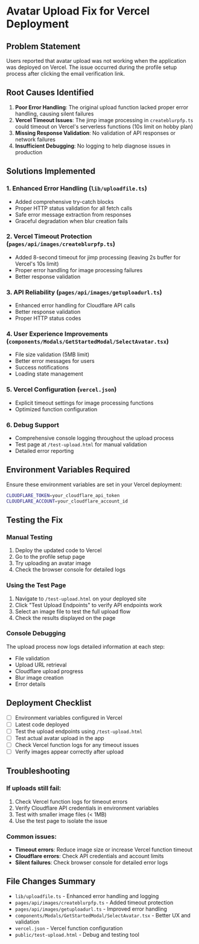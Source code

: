 # Avatar Upload Fix for Vercel Deployment

## Problem Statement
Users reported that avatar upload was not working when the application was deployed on Vercel. The issue occurred during the profile setup process after clicking the email verification link.

## Root Causes Identified

1. **Poor Error Handling**: The original upload function lacked proper error handling, causing silent failures
2. **Vercel Timeout Issues**: The jimp image processing in `createblurpfp.ts` could timeout on Vercel's serverless functions (10s limit on hobby plan)
3. **Missing Response Validation**: No validation of API responses or network failures
4. **Insufficient Debugging**: No logging to help diagnose issues in production

## Solutions Implemented

### 1. Enhanced Error Handling (`lib/uploadfile.ts`)
- Added comprehensive try-catch blocks
- Proper HTTP status validation for all fetch calls
- Safe error message extraction from responses
- Graceful degradation when blur creation fails

### 2. Vercel Timeout Protection (`pages/api/images/createblurpfp.ts`)
- Added 8-second timeout for jimp processing (leaving 2s buffer for Vercel's 10s limit)
- Proper error handling for image processing failures
- Better response validation

### 3. API Reliability (`pages/api/images/getuploadurl.ts`)
- Enhanced error handling for Cloudflare API calls
- Better response validation
- Proper HTTP status codes

### 4. User Experience Improvements (`components/Modals/GetStartedModal/SelectAvatar.tsx`)
- File size validation (5MB limit)
- Better error messages for users
- Success notifications
- Loading state management

### 5. Vercel Configuration (`vercel.json`)
- Explicit timeout settings for image processing functions
- Optimized function configuration

### 6. Debug Support
- Comprehensive console logging throughout the upload process
- Test page at `/test-upload.html` for manual validation
- Detailed error reporting

## Environment Variables Required

Ensure these environment variables are set in your Vercel deployment:

```bash
CLOUDFLARE_TOKEN=your_cloudflare_api_token
CLOUDFLARE_ACCOUNT=your_cloudflare_account_id
```

## Testing the Fix

### Manual Testing
1. Deploy the updated code to Vercel
2. Go to the profile setup page
3. Try uploading an avatar image
4. Check the browser console for detailed logs

### Using the Test Page
1. Navigate to `/test-upload.html` on your deployed site
2. Click "Test Upload Endpoints" to verify API endpoints work
3. Select an image file to test the full upload flow
4. Check the results displayed on the page

### Console Debugging
The upload process now logs detailed information at each step:
- File validation
- Upload URL retrieval
- Cloudflare upload progress
- Blur image creation
- Error details

## Deployment Checklist

- [ ] Environment variables configured in Vercel
- [ ] Latest code deployed
- [ ] Test the upload endpoints using `/test-upload.html`
- [ ] Test actual avatar upload in the app
- [ ] Check Vercel function logs for any timeout issues
- [ ] Verify images appear correctly after upload

## Troubleshooting

### If uploads still fail:
1. Check Vercel function logs for timeout errors
2. Verify Cloudflare API credentials in environment variables
3. Test with smaller image files (< 1MB)
4. Use the test page to isolate the issue

### Common issues:
- **Timeout errors**: Reduce image size or increase Vercel function timeout
- **Cloudflare errors**: Check API credentials and account limits
- **Silent failures**: Check browser console for detailed error logs

## File Changes Summary

- `lib/uploadfile.ts` - Enhanced error handling and logging
- `pages/api/images/createblurpfp.ts` - Added timeout protection
- `pages/api/images/getuploadurl.ts` - Improved error handling
- `components/Modals/GetStartedModal/SelectAvatar.tsx` - Better UX and validation
- `vercel.json` - Vercel function configuration
- `public/test-upload.html` - Debug and testing tool